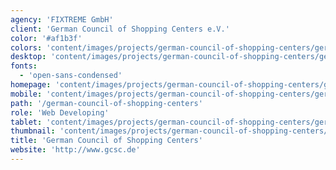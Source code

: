 ```yaml
---
agency: 'FIXTREME GmbH'
client: 'German Council of Shopping Centers e.V.'
color: '#af1b3f'
colors: 'content/images/projects/german-council-of-shopping-centers/german-council-of-shopping-centers-colors.png'
desktop: 'content/images/projects/german-council-of-shopping-centers/german-council-of-shopping-centers-imac.png'
fonts:
  - 'open-sans-condensed'
homepage: 'content/images/projects/german-council-of-shopping-centers/german-council-of-shopping-centers.png'
mobile: 'content/images/projects/german-council-of-shopping-centers/german-council-of-shopping-centers-iphone.png'
path: '/german-council-of-shopping-centers'
role: 'Web Developing'
tablet: 'content/images/projects/german-council-of-shopping-centers/german-council-of-shopping-centers-ipad.png'
thumbnail: 'content/images/projects/german-council-of-shopping-centers/german-council-of-shopping-centers-thumbnail.png'
title: 'German Council of Shopping Centers'
website: 'http://www.gcsc.de'
---
```

